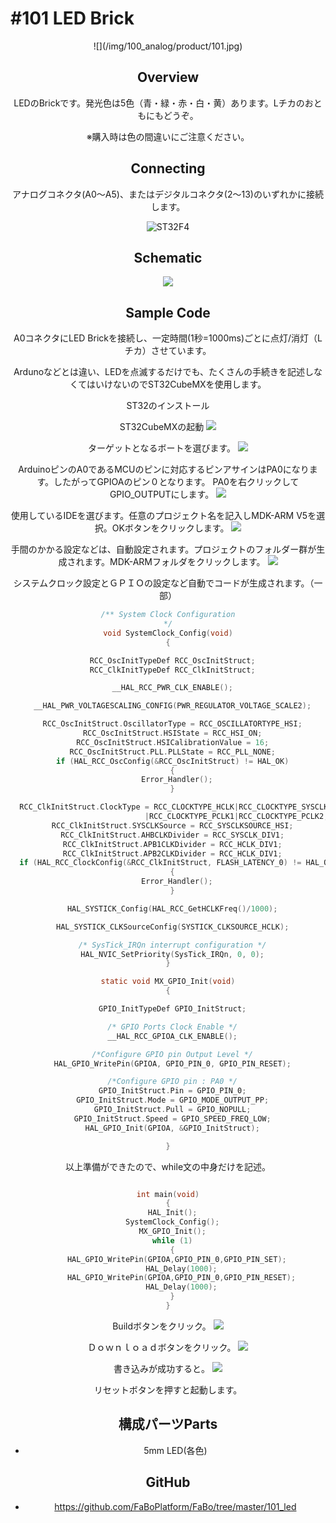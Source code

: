 # #101 LED Brick

<center>![](/img/100_analog/product/101.jpg)
<!--COLORME-->

## Overview
LEDのBrickです。発光色は5色（青・緑・赤・白・黄）あります。Lチカのおともにもどうぞ。

※購入時は色の間違いにご注意ください。

## Connecting
アナログコネクタ(A0〜A5)、またはデジタルコネクタ(2〜13)のいずれかに接続します。

![ST32F4](../img/ST32F4_s001.jpg)

## Schematic
![](/img/led101_schmatic.png)

## Sample Code
A0コネクタにLED Brickを接続し、一定時間(1秒=1000ms)ごとに点灯/消灯（Lチカ）させています。

Ardunoなどとは違い、LEDを点滅するだけでも、たくさんの手続きを記述しなくてはいけないのでST32CubeMXを使用します。

ST32のインストール

ST32CubeMXの起動
![](/img/ST32CubeTitle.png)

ターゲットとなるボートを選びます。
![](/img/BoardSelector.png)

ArduinoピンのA0であるMCUのピンに対応するピンアサインはPA0になります。したがってGPIOAのピン０となります。
PA0を右クリックしてGPIO_OUTPUTにします。
![](/img/ST32CubeMX.png)


使用しているIDEを選びます。任意のプロジェクト名を記入しMDK-ARM V5を選択。OKボタンをクリックします。
![](/img/ST32CubePJSet.png)


手間のかかる設定などは、自動設定されます。プロジェクトのフォルダー群が生成されます。MDK-ARMフォルダをクリックします。
![](/img/foldergen.png)

システムクロック設定とＧＰＩＯの設定など自動でコードが生成されます。（一部）
```c
/** System Clock Configuration
*/
void SystemClock_Config(void)
{

  RCC_OscInitTypeDef RCC_OscInitStruct;
  RCC_ClkInitTypeDef RCC_ClkInitStruct;

  __HAL_RCC_PWR_CLK_ENABLE();

  __HAL_PWR_VOLTAGESCALING_CONFIG(PWR_REGULATOR_VOLTAGE_SCALE2);

  RCC_OscInitStruct.OscillatorType = RCC_OSCILLATORTYPE_HSI;
  RCC_OscInitStruct.HSIState = RCC_HSI_ON;
  RCC_OscInitStruct.HSICalibrationValue = 16;
  RCC_OscInitStruct.PLL.PLLState = RCC_PLL_NONE;
  if (HAL_RCC_OscConfig(&RCC_OscInitStruct) != HAL_OK)
  {
    Error_Handler();
  }

  RCC_ClkInitStruct.ClockType = RCC_CLOCKTYPE_HCLK|RCC_CLOCKTYPE_SYSCLK
                              |RCC_CLOCKTYPE_PCLK1|RCC_CLOCKTYPE_PCLK2;
  RCC_ClkInitStruct.SYSCLKSource = RCC_SYSCLKSOURCE_HSI;
  RCC_ClkInitStruct.AHBCLKDivider = RCC_SYSCLK_DIV1;
  RCC_ClkInitStruct.APB1CLKDivider = RCC_HCLK_DIV1;
  RCC_ClkInitStruct.APB2CLKDivider = RCC_HCLK_DIV1;
  if (HAL_RCC_ClockConfig(&RCC_ClkInitStruct, FLASH_LATENCY_0) != HAL_OK)
  {
    Error_Handler();
  }

  HAL_SYSTICK_Config(HAL_RCC_GetHCLKFreq()/1000);

  HAL_SYSTICK_CLKSourceConfig(SYSTICK_CLKSOURCE_HCLK);

  /* SysTick_IRQn interrupt configuration */
  HAL_NVIC_SetPriority(SysTick_IRQn, 0, 0);
}

static void MX_GPIO_Init(void)
{

  GPIO_InitTypeDef GPIO_InitStruct;

  /* GPIO Ports Clock Enable */
  __HAL_RCC_GPIOA_CLK_ENABLE();

  /*Configure GPIO pin Output Level */
  HAL_GPIO_WritePin(GPIOA, GPIO_PIN_0, GPIO_PIN_RESET);

  /*Configure GPIO pin : PA0 */
  GPIO_InitStruct.Pin = GPIO_PIN_0;
  GPIO_InitStruct.Mode = GPIO_MODE_OUTPUT_PP;
  GPIO_InitStruct.Pull = GPIO_NOPULL;
  GPIO_InitStruct.Speed = GPIO_SPEED_FREQ_LOW;
  HAL_GPIO_Init(GPIOA, &GPIO_InitStruct);

}

```

以上準備ができたので、while文の中身だけを記述。

```c

int main(void)
{
  HAL_Init();
  SystemClock_Config();
  MX_GPIO_Init();
  while (1)
  {
    HAL_GPIO_WritePin(GPIOA,GPIO_PIN_0,GPIO_PIN_SET);
	  HAL_Delay(1000);
	  HAL_GPIO_WritePin(GPIOA,GPIO_PIN_0,GPIO_PIN_RESET);
	  HAL_Delay(1000);
  }
}

```

Buildボタンをクリック。
<Build>![](../img/loadbuild0.png)

Ｄｏｗｎｌｏａｄボタンをクリック。
<download>![](../img/loadbuild1.png)

書き込みが成功すると。
<sccess>![](../img/finish.png)

リセットボタンを押すと起動します。

## 構成パーツParts
- 5mm LED(各色)

## GitHub
- https://github.com/FaBoPlatform/FaBo/tree/master/101_led
